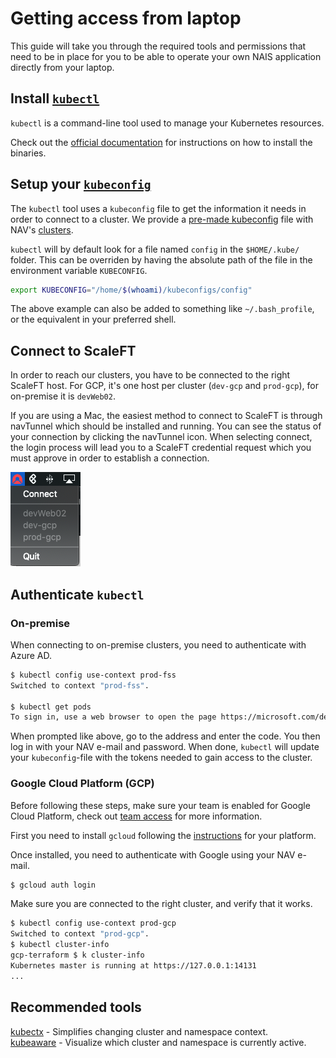 # Getting access from laptop

This guide will take you through the required tools and permissions that need to be in place for you to be able to
operate your own NAIS application directly from your laptop.

## Install [`kubectl`][kubectl]

`kubectl` is a command-line tool used to manage your Kubernetes resources.

Check out the [official documentation][kubectl] for instructions on how to install the binaries.

## Setup your [`kubeconfig`][kubeconfig]

The `kubectl` tool uses a `kubeconfig` file to get the information it needs in order to connect to a cluster. We
provide a [pre-made kubeconfig] file with NAV's [clusters](clusters.md).

`kubectl` will by default look for a file named `config` in the `$HOME/.kube/` folder. This can be overriden by
having the absolute path of the file in the environment variable `KUBECONFIG`.

```bash
export KUBECONFIG="/home/$(whoami)/kubeconfigs/config"
```

The above example can also be added to something like `~/.bash_profile`, or the equivalent in your preferred shell.

## Connect to ScaleFT

In order to reach our clusters, you have to be connected to the right ScaleFT host. For GCP, it's one host per cluster
(`dev-gcp` and `prod-gcp`), for on-premise it is `devWeb02`.

If you are using a Mac, the easiest method to connect to ScaleFT is through navTunnel which should be installed and
running. You can see the status of your connection by clicking the navTunnel icon. When selecting connect, the login
process will lead you to a ScaleFT credential request which you must approve in order to establish
a connection.

![navTunnel context menu](../.gitbook/assets/navTunnel.png)

## Authenticate `kubectl`

### On-premise

When connecting to on-premise clusters, you need to authenticate with Azure AD.

```bash
$ kubectl config use-context prod-fss
Switched to context "prod-fss".

$ kubectl get pods
To sign in, use a web browser to open the page https://microsoft.com/devicelogin and enter the code CR69DPQQZ to authenticate.
```

When prompted like above, go to the address and enter the code. You then log in with your NAV e-mail and password.
When done, `kubectl` will update your `kubeconfig`-file with the tokens needed to gain access to the cluster.

### Google Cloud Platform (GCP)

Before following these steps, make sure your team is enabled for Google Cloud Platform, check 
out [team access] for more information.

First you need to install `gcloud` following the [instructions] for your platform.

Once installed, you need to authenticate with Google using your NAV e-mail.

```bash
$ gcloud auth login
```

Make sure you are connected to the right cluster, and verify that it works.

```bash
$ kubectl config use-context prod-gcp
Switched to context "prod-gcp".
$ kubectl cluster-info
gcp-terraform $ k cluster-info
Kubernetes master is running at https://127.0.0.1:14131
...
```

## Recommended tools

[kubectx](https://github.com/ahmetb/kubectx) - Simplifies changing cluster and namespace context.  
[kubeaware](https://github.com/jhrv/kubeaware) - Visualize which cluster and namespace is currently active.

[kubectl]: https://kubernetes.io/docs/tasks/tools/install-kubectl
[kubeconfig]: https://kubernetes.io/docs/concepts/configuration/organize-cluster-access-kubeconfig/
[pre-made kubeconfig]: https://github.com/navikt/kubeconfigs
[team access]: ../gcp/getting-started#access
[instructions]: https://cloud.google.com/sdk/docs/#install_the_latest_cloud_tools_version_cloudsdk_current_version
